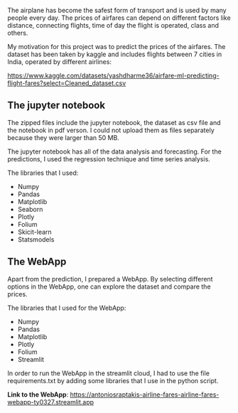 The airplane has become the safest form of transport and is used by many people every day. The prices of airfares can depend on different factors like distance, connecting flights, time of day the flight is operated, class and others.

My motivation for this project was to predict the prices of the airfares. The dataset has been taken by kaggle and includes flights between 7 cities in India, operated by different airlines:

https://www.kaggle.com/datasets/yashdharme36/airfare-ml-predicting-flight-fares?select=Cleaned_dataset.csv


## The jupyter notebook

The zipped files include the jupyter notebook, the dataset as csv file and the notebook in pdf verson. I could not upload them as files separately because they were larger than 50 MB. 

The jupyter notebook has all of the data analysis and forecasting. For the predictions, I used the regression technique and time series analysis.
 
 The libraries that I used:
 
 - Numpy
 - Pandas
 - Matplotlib
 - Seaborn
 - Plotly
 - Folium
 - Skicit-learn
 - Statsmodels
 


## The WebApp
Apart from the prediction, I prepared a WebApp. By selecting different options in the WebApp, one can explore the dataset and compare the prices.

The libraries that I used for the WebApp:

- Numpy
- Pandas
- Matplotlib
- Plotly
- Folium
- Streamlit

In order to run the WebApp in the streamlit cloud, I had to use the file requirements.txt by adding some libraries that I use in the python script.


**Link to the WebApp**: https://antoniosraptakis-airline-fares-airline-fares-webapp-ty0327.streamlit.app

